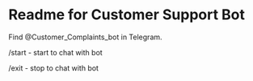 # Readme for Customer Support Bot

Find @Customer_Complaints_bot in Telegram.

/start - start to chat with bot

/exit - stop to chat with bot